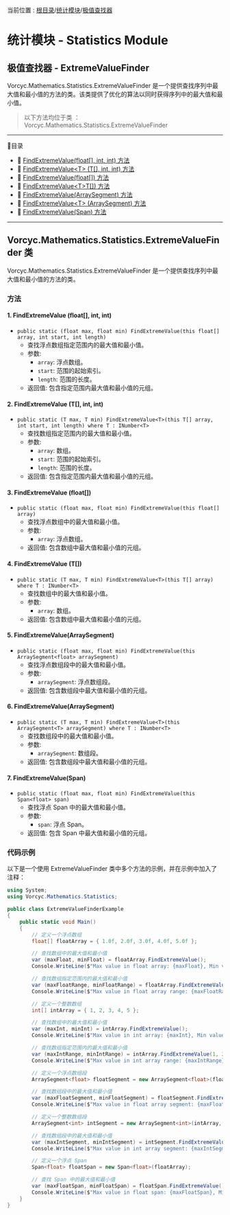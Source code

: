 ﻿当前位置 : [根目录](README.md)/[统计模块](Module_Statistics.md)/[极值查找器](Module_Statistics_ExtremeValueFinder.md)

# 统计模块 - Statistics Module
## 极值查找器 - ExtremeValueFinder

Vorcyc.Mathematics.Statistics.ExtremeValueFinder 是一个提供查找序列中最大值和最小值的方法的类。该类提供了优化的算法以同时获得序列中的最大值和最小值。

> 以下方法均位于类 ：Vorcyc.Mathematics.Statistics.ExtremeValueFinder

---

:ledger:目录  
- :bookmark: [FindExtremeValue(float[], int, int) 方法](#1-findextremevalue-float-int-int-方法)  
- :bookmark: [FindExtremeValue&lt;T> (T[], int, int) 方法](#2-findextremevaluet-t-int-int-方法)  
- :bookmark: [FindExtremeValue(float[]) 方法](#3-findextremevalue-float-方法)  
- :bookmark: [FindExtremeValue&lt;T>T[]) 方法](#4-findextremevaluet-t-方法)  
- :bookmark: [FindExtremeValue(ArraySegment<float>) 方法](#5-findextremevalue-arraysegmentfloat-方法)  
- :bookmark: [FindExtremeValue&lt;T> (ArraySegment<T>) 方法](#6-findextremevaluet-arraysegmentt-方法)  
- :bookmark: [FindExtremeValue(Span<float>) 方法](#7-findextremevalue-spanfloat-方法)    


---

## Vorcyc.Mathematics.Statistics.ExtremeValueFinder 类

Vorcyc.Mathematics.Statistics.ExtremeValueFinder 是一个提供查找序列中最大值和最小值的方法的类。

### 方法

#### 1. FindExtremeValue (float[], int, int)
- `public static (float max, float min) FindExtremeValue(this float[] array, int start, int length)`
  - 查找浮点数组指定范围内的最大值和最小值。
  - 参数:
    - `array`: 浮点数组。
    - `start`: 范围的起始索引。
    - `length`: 范围的长度。
  - 返回值: 包含指定范围内最大值和最小值的元组。

#### 2. FindExtremeValue<T> (T[], int, int)
- `public static (T max, T min) FindExtremeValue<T>(this T[] array, int start, int length) where T : INumber<T>`
  - 查找数组指定范围内的最大值和最小值。
  - 参数:
    - `array`: 数组。
    - `start`: 范围的起始索引。
    - `length`: 范围的长度。
  - 返回值: 包含指定范围内最大值和最小值的元组。

#### 3. FindExtremeValue (float[])
- `public static (float max, float min) FindExtremeValue(this float[] array)`
  - 查找浮点数组中的最大值和最小值。
  - 参数:
    - `array`: 浮点数组。
  - 返回值: 包含数组中最大值和最小值的元组。

#### 4. FindExtremeValue<T> (T[])
- `public static (T max, T min) FindExtremeValue<T>(this T[] array) where T : INumber<T>`
  - 查找数组中的最大值和最小值。
  - 参数:
    - `array`: 数组。
  - 返回值: 包含数组中最大值和最小值的元组。

#### 5. FindExtremeValue(ArraySegment<float>)
- `public static (float max, float min) FindExtremeValue(this ArraySegment<float> arraySegment)`
  - 查找浮点数组段中的最大值和最小值。
  - 参数:
    - `arraySegment`: 浮点数组段。
  - 返回值: 包含数组段中最大值和最小值的元组。

#### 6. FindExtremeValue<T>(ArraySegment<T>)
- `public static (T max, T min) FindExtremeValue<T>(this ArraySegment<T> arraySegment) where T : INumber<T>`
  - 查找数组段中的最大值和最小值。
  - 参数:
    - `arraySegment`: 数组段。
  - 返回值: 包含数组段中最大值和最小值的元组。

#### 7. FindExtremeValue(Span<float>)
- `public static (float max, float min) FindExtremeValue(this Span<float> span)`
  - 查找浮点 Span 中的最大值和最小值。
  - 参数:
    - `span`: 浮点 Span。
  - 返回值: 包含 Span 中最大值和最小值的元组。


### 代码示例
以下是一个使用 ExtremeValueFinder 类中多个方法的示例，并在示例中加入了注释：
```csharp
using System;
using Vorcyc.Mathematics.Statistics;

public class ExtremeValueFinderExample
{
    public static void Main()
    {
        // 定义一个浮点数组
        float[] floatArray = { 1.0f, 2.0f, 3.0f, 4.0f, 5.0f };

        // 查找数组中的最大值和最小值
        var (maxFloat, minFloat) = floatArray.FindExtremeValue();
        Console.WriteLine($"Max value in float array: {maxFloat}, Min value in float array: {minFloat}");

        // 查找数组指定范围内的最大值和最小值
        var (maxFloatRange, minFloatRange) = floatArray.FindExtremeValue(1, 3);
        Console.WriteLine($"Max value in float array range: {maxFloatRange}, Min value in float array range: {minFloatRange}");

        // 定义一个整数数组
        int[] intArray = { 1, 2, 3, 4, 5 };

        // 查找数组中的最大值和最小值
        var (maxInt, minInt) = intArray.FindExtremeValue();
        Console.WriteLine($"Max value in int array: {maxInt}, Min value in int array: {minInt}");

        // 查找数组指定范围内的最大值和最小值
        var (maxIntRange, minIntRange) = intArray.FindExtremeValue(1, 3);
        Console.WriteLine($"Max value in int array range: {maxIntRange}, Min value in int array range: {minIntRange}");

        // 定义一个浮点数组段
        ArraySegment<float> floatSegment = new ArraySegment<float>(floatArray, 1, 3);

        // 查找数组段中的最大值和最小值
        var (maxFloatSegment, minFloatSegment) = floatSegment.FindExtremeValue();
        Console.WriteLine($"Max value in float array segment: {maxFloatSegment}, Min value in float array segment: {minFloatSegment}");

        // 定义一个整数数组段
        ArraySegment<int> intSegment = new ArraySegment<int>(intArray, 1, 3);

        // 查找数组段中的最大值和最小值
        var (maxIntSegment, minIntSegment) = intSegment.FindExtremeValue();
        Console.WriteLine($"Max value in int array segment: {maxIntSegment}, Min value in int array segment: {minIntSegment}");

        // 定义一个浮点 Span
        Span<float> floatSpan = new Span<float>(floatArray);

        // 查找 Span 中的最大值和最小值
        var (maxFloatSpan, minFloatSpan) = floatSpan.FindExtremeValue();
        Console.WriteLine($"Max value in float span: {maxFloatSpan}, Min value in float span: {minFloatSpan}");
    }
}
```




